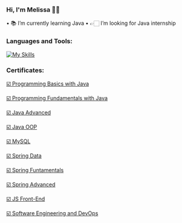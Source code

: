 ### Hi, I'm Melissa 👋🏻

• 📚 I’m currently learning Java
• 👉🏻 I’m looking for Java internship

### Languages and Tools:
[![My Skills](https://skills.thijs.gg/icons?i=idea,java,spring,hibernate,maven,gradle,mysql,regex,postman&theme=light)](https://skills.thijs.gg)

### Certificates:
<a href="https://softuni.bg/certificates/details/135127/8650a326" title="Certificate">☑️ Programming Basics with Java</a>

<a href="https://softuni.bg/Certificates/Details/148685/97cc45b5" title="Certificate">☑️ Programming Fundamentals with Java</a>

<a href="https://softuni.bg/Certificates/Details/161773/4cc45187" title="Certificate">☑️ Java Advanced</a>

<a href="https://softuni.bg/Certificates/Details/168918/cd8aa8a4" title="Certificate">☑️ Java OOP</a>

<a href="https://softuni.bg/certificates/details/172365/5465d745" title="Certificate">☑️ MySQL </a>

<a href="https://softuni.bg/certificates/details/180614/2555bdcc" title="Certificate">☑️ Spring Data </a>

<a href="https://softuni.bg/certificates/details/191653/f58492da" title="Certificate">☑️ Spring Funtamentals </a>

<a href="https://softuni.bg/certificates/details/197733/328b26e5" title="Certificate">☑️ Spring Advanced </a>

<a href="https://softuni.bg/certificates/details/223992/024eccd2" title="Certificate">☑️ JS Front-End </a>

<a href="https://softuni.bg/certificates/details/229564/b04c7258" title="Certificate">☑️ Software Engineering and DevOps </a>
